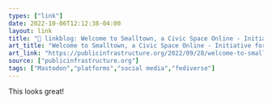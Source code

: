 ```yaml
---
types: ["link"]
date: 2022-10-06T12:12:38-04:00
layout: link
title: "🔗 linkblog: Welcome to Smalltown, a Civic Space Online - Initiative for Digital Public Infrastructure'"
art_title: "Welcome to Smalltown, a Civic Space Online - Initiative for Digital Public Infrastructure"
art_link: "https://publicinfrastructure.org/2022/09/28/welcome-to-smalltown/"
source: ["publicinfrastructure.org"]
tags: ["Mastodon","platforms","social media","fediverse"]
---
```

This looks great!
 

